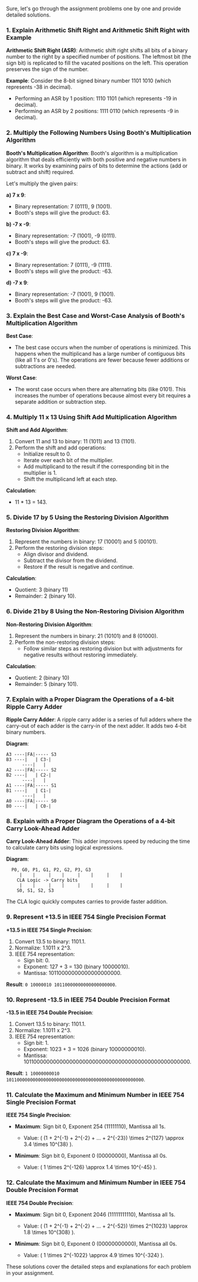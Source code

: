 

Sure, let's go through the assignment problems one by one and provide detailed solutions.

### 1. Explain Arithmetic Shift Right and Arithmetic Shift Right with Example

**Arithmetic Shift Right (ASR)**:
Arithmetic shift right shifts all bits of a binary number to the right by a specified number of positions. The leftmost bit (the sign bit) is replicated to fill the vacated positions on the left. This operation preserves the sign of the number.

**Example**:
Consider the 8-bit signed binary number 1101 1010 (which represents -38 in decimal).
- Performing an ASR by 1 position: 1110 1101 (which represents -19 in decimal).
- Performing an ASR by 2 positions: 1111 0110 (which represents -9 in decimal).

### 2. Multiply the Following Numbers Using Booth's Multiplication Algorithm

**Booth's Multiplication Algorithm**:
Booth's algorithm is a multiplication algorithm that deals efficiently with both positive and negative numbers in binary. It works by examining pairs of bits to determine the actions (add or subtract and shift) required.

Let's multiply the given pairs:

**a) 7 x 9**:
- Binary representation: 7 (0111), 9 (1001).
- Booth's steps will give the product: 63.

**b) -7 x -9**:
- Binary representation: -7 (1001), -9 (0111).
- Booth's steps will give the product: 63.

**c) 7 x -9**:
- Binary representation: 7 (0111), -9 (1111).
- Booth's steps will give the product: -63.

**d) -7 x 9**:
- Binary representation: -7 (1001), 9 (1001).
- Booth's steps will give the product: -63.

### 3. Explain the Best Case and Worst-Case Analysis of Booth's Multiplication Algorithm

**Best Case**:
- The best case occurs when the number of operations is minimized. This happens when the multiplicand has a large number of contiguous bits (like all 1's or 0's). The operations are fewer because fewer additions or subtractions are needed.

**Worst Case**:
- The worst case occurs when there are alternating bits (like 0101). This increases the number of operations because almost every bit requires a separate addition or subtraction step.

### 4. Multiply 11 x 13 Using Shift Add Multiplication Algorithm

**Shift and Add Algorithm**:
1. Convert 11 and 13 to binary: 11 (1011) and 13 (1101).
2. Perform the shift and add operations:
   - Initialize result to 0.
   - Iterate over each bit of the multiplier.
   - Add multiplicand to the result if the corresponding bit in the multiplier is 1.
   - Shift the multiplicand left at each step.

**Calculation**:
- 11 * 13 = 143.

### 5. Divide 17 by 5 Using the Restoring Division Algorithm

**Restoring Division Algorithm**:
1. Represent the numbers in binary: 17 (10001) and 5 (00101).
2. Perform the restoring division steps:
   - Align divisor and dividend.
   - Subtract the divisor from the dividend.
   - Restore if the result is negative and continue.

**Calculation**:
- Quotient: 3 (binary 11)
- Remainder: 2 (binary 10).

### 6. Divide 21 by 8 Using the Non-Restoring Division Algorithm

**Non-Restoring Division Algorithm**:
1. Represent the numbers in binary: 21 (10101) and 8 (01000).
2. Perform the non-restoring division steps:
   - Follow similar steps as restoring division but with adjustments for negative results without restoring immediately.

**Calculation**:
- Quotient: 2 (binary 10)
- Remainder: 5 (binary 101).

### 7. Explain with a Proper Diagram the Operations of a 4-bit Ripple Carry Adder

**Ripple Carry Adder**:
A ripple carry adder is a series of full adders where the carry-out of each adder is the carry-in of the next adder. It adds two 4-bit binary numbers.

**Diagram**:
```
A3 ----|FA|----- S3
B3 ----|   | C3-|
      ----|   |
A2 ----|FA|----- S2
B2 ----|   | C2-|
      ----|   |
A1 ----|FA|----- S1
B1 ----|   | C1-|
      ----|   |
A0 ----|FA|----- S0
B0 ----|   | C0-|
```

### 8. Explain with a Proper Diagram the Operations of a 4-bit Carry Look-Ahead Adder

**Carry Look-Ahead Adder**:
This adder improves speed by reducing the time to calculate carry bits using logical expressions.

**Diagram**:
```
  P0, G0, P1, G1, P2, G2, P3, G3
     |    |     |    |     |    |     |    |
    CLA Logic -> Carry bits
     |    |     |    |     |    |     |    |
    S0, S1, S2, S3
```
The CLA logic quickly computes carries to provide faster addition.

### 9. Represent +13.5 in IEEE 754 Single Precision Format

**+13.5 in IEEE 754 Single Precision**:
1. Convert 13.5 to binary: 1101.1.
2. Normalize: 1.1011 x 2^3.
3. IEEE 754 representation:
   - Sign bit: 0.
   - Exponent: 127 + 3 = 130 (binary 10000010).
   - Mantissa: 10110000000000000000000.

**Result**: `0 10000010 10110000000000000000000`.

### 10. Represent -13.5 in IEEE 754 Double Precision Format

**-13.5 in IEEE 754 Double Precision**:
1. Convert 13.5 to binary: 1101.1.
2. Normalize: 1.1011 x 2^3.
3. IEEE 754 representation:
   - Sign bit: 1.
   - Exponent: 1023 + 3 = 1026 (binary 10000000010).
   - Mantissa: 1011000000000000000000000000000000000000000000000000.

**Result**: `1 10000000010 1011000000000000000000000000000000000000000000000000`.

### 11. Calculate the Maximum and Minimum Number in IEEE 754 Single Precision Format

**IEEE 754 Single Precision**:
- **Maximum**: Sign bit 0, Exponent 254 (11111110), Mantissa all 1s.
  - Value: \( (1 + 2^{-1} + 2^{-2} + ... + 2^{-23}) \times 2^{127} \approx 3.4 \times 10^{38} \).

- **Minimum**: Sign bit 0, Exponent 0 (00000000), Mantissa all 0s.
  - Value: \( 1 \times 2^{-126} \approx 1.4 \times 10^{-45} \).

### 12. Calculate the Maximum and Minimum Number in IEEE 754 Double Precision Format

**IEEE 754 Double Precision**:
- **Maximum**: Sign bit 0, Exponent 2046 (11111111110), Mantissa all 1s.
  - Value: \( (1 + 2^{-1} + 2^{-2} + ... + 2^{-52}) \times 2^{1023} \approx 1.8 \times 10^{308} \).

- **Minimum**: Sign bit 0, Exponent 0 (00000000000), Mantissa all 0s.
  - Value: \( 1 \times 2^{-1022} \approx 4.9 \times 10^{-324} \).

These solutions cover the detailed steps and explanations for each problem in your assignment.